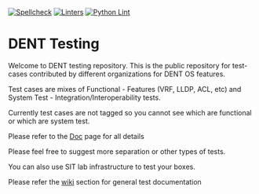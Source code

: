 [![Spellcheck](../../actions/workflows/md-spellcheck.yml/badge.svg)](./.github/workflows/md-spellcheck.yml) 
[![Linters](../../actions/workflows/linters.yml/badge.svg)](./.github/workflows/linters.yml)
[![Python Lint](../../actions/workflows/python-lint.yml/badge.svg)](./.github/workflows/python-lint.yml)

# DENT Testing

Welcome to DENT testing repository. This is the public repository for test-cases contributed by different organizations for DENT OS features.

Test cases are mixes of Functional - Features (VRF, LLDP, ACL, etc) and System Test - Integration/Interoperability tests.

Currently test cases are not tagged so you cannot see which are functional or which are system test.

Please refer to the [Doc](https://github.com/dentproject/testing/tree/master/docs) page for all details

Please feel free to suggest more separation or other types of tests.

You can also use SIT lab infrastructure to test your boxes.

Please refer the [wiki](https://github.com/dentproject/testing/wiki) section for general test documentation
